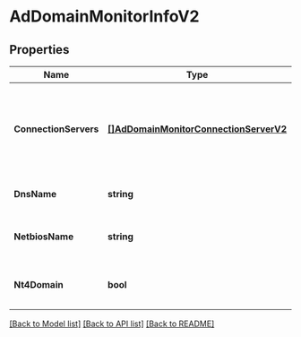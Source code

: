 # AdDomainMonitorInfoV2

## Properties

Name | Type | Description | Notes
------------ | ------------- | ------------- | -------------
**ConnectionServers** | [**[]AdDomainMonitorConnectionServerV2**](ADDomainMonitorConnectionServerV2.md) | Information about the AD Domain connections from each of the connection servers. | [optional] 
**DnsName** | **string** | The DNS name for the domain. | 
**NetbiosName** | **string** | The NetBIOS name for the domain. | 
**Nt4Domain** | **bool** | If this is an NT4 domain or not. | 

[[Back to Model list]](../README.md#documentation-for-models) [[Back to API list]](../README.md#documentation-for-api-endpoints) [[Back to README]](../README.md)


